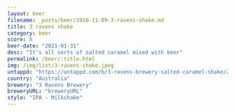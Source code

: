 ```yaml
---
layout: beer
filename: _posts/beer/2016-11-09-3-ravens-shake.md
title: 3 ravens shake
category: beer
score: 8
beer-date: "2021-01-31"
desc: "It’s all sorts of salted caramel mixed with beer"
permalink: /beer/:title.html
img: /img/list/3-ravens-shake.jpeg
untappd: "https://untappd.com/b/3-ravens-brewery-salted-caramel-shake/2777601"
country: "Australia"
brewery: "3 Ravens Brewery"
breweryURL: "breweryURL"
style: "IPA - Milkshake"
---
```

